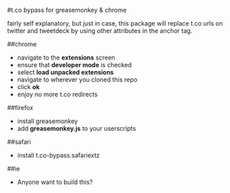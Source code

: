 #t.co bypass for greasemonkey & chrome

fairly self explanatory, but just in case, this package will replace t.co urls on twitter and tweetdeck by using other attributes in the anchor tag.

##chrome

- navigate to the __extensions__ screen
- ensure that __developer mode__ is checked
- select __load unpacked extensions__
- navigate to wherever you cloned this repo
- click __ok__
- enjoy no more t.co redirects

##firefox

- install greasemonkey
- add __greasemonkey.js__ to your userscripts

##safari
- install t.co-bypass.safariextz

##ie

- Anyone want to build this? 
